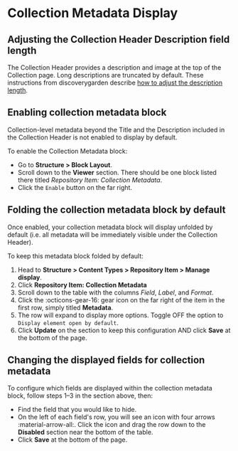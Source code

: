 # Collection Metadata Display

## Adjusting the Collection Header Description field length

The Collection Header provides a description and image at the top of the Collection page. Long descriptions are truncated by default. These instructions from discoverygarden describe [how to adjust the description length](https://scribehow.com/shared/Adjusting_content_description_trim_length_in_DGI_starter_site__JyYDWZAKROaRPhvuad8M-A).

## Enabling collection metadata block

Collection-level metadata beyond the Title and the Description included in the Collection Header is not enabled to display by default.

To enable the Collection Metadata block:

- Go to **Structure > Block Layout**.
- Scroll down to the **Viewer** section. There should be one block listed there titled *Repository Item: Collection Metadata*.
- Click the `Enable` button on the far right.

## Folding the collection metadata block by default

Once enabled, your collection metadata block will display unfolded by default (i.e. all metadata will be immediately visible under the Collection Header).

To keep this metadata block folded by default:

1. Head to **Structure > Content Types > Repository Item > Manage display**. 
2. Click **Repository Item: Collection Metadata**
3. Scroll down to the table with the columns *Field*, *Label*, and *Format*.
4. Click the :octicons-gear-16: gear icon on the far right of the item in the first row, simply titled **Metadata**. 
5. The row will expand to display more options. Toggle OFF the option to `Display element open by default`.
6. Click **Update** on the section to keep this configuration AND click **Save** at the bottom of the page.

## Changing the displayed fields for collection metadata

To configure which fields are displayed within the collection metadata block, follow steps 1–3 in the section above, then:

- Find the field that you would like to hide. 
- On the left of each field's row, you will see an icon with four arrows :material-arrow-all:. Click the icon and drag the row down to the **Disabled** section near the bottom of the table.
- Click **Save** at the bottom of the page.